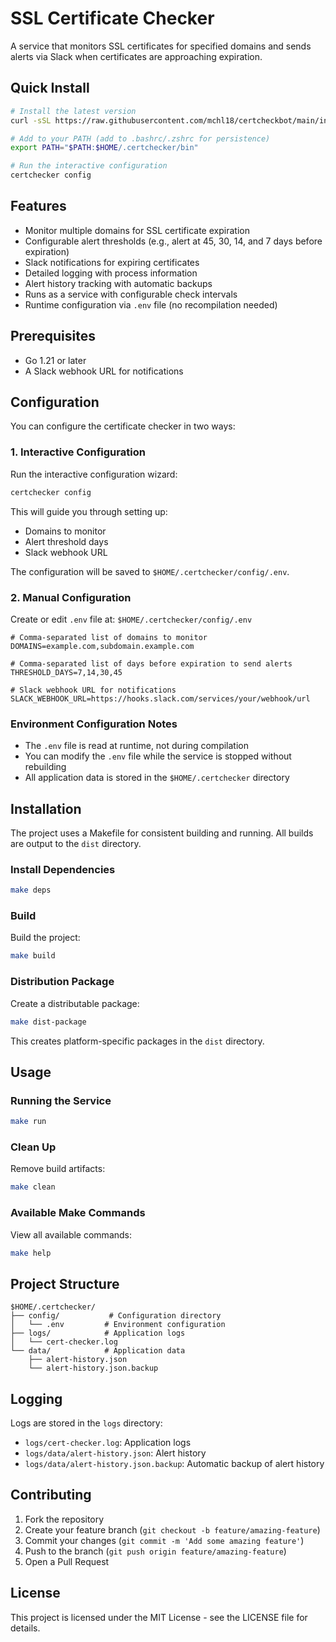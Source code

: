 # SSL Certificate Checker

A service that monitors SSL certificates for specified domains and sends alerts via Slack when certificates are approaching expiration.

## Quick Install

```bash
# Install the latest version
curl -sSL https://raw.githubusercontent.com/mchl18/certcheckbot/main/install.sh | bash

# Add to your PATH (add to .bashrc/.zshrc for persistence)
export PATH="$PATH:$HOME/.certchecker/bin"

# Run the interactive configuration
certchecker config
```

## Features

- Monitor multiple domains for SSL certificate expiration
- Configurable alert thresholds (e.g., alert at 45, 30, 14, and 7 days before expiration)
- Slack notifications for expiring certificates
- Detailed logging with process information
- Alert history tracking with automatic backups
- Runs as a service with configurable check intervals
- Runtime configuration via `.env` file (no recompilation needed)

## Prerequisites

- Go 1.21 or later
- A Slack webhook URL for notifications

## Configuration

You can configure the certificate checker in two ways:

### 1. Interactive Configuration

Run the interactive configuration wizard:
```bash
certchecker config
```

This will guide you through setting up:
- Domains to monitor
- Alert threshold days
- Slack webhook URL

The configuration will be saved to `$HOME/.certchecker/config/.env`.

### 2. Manual Configuration

Create or edit `.env` file at:
`$HOME/.certchecker/config/.env`

```env
# Comma-separated list of domains to monitor
DOMAINS=example.com,subdomain.example.com

# Comma-separated list of days before expiration to send alerts
THRESHOLD_DAYS=7,14,30,45

# Slack webhook URL for notifications
SLACK_WEBHOOK_URL=https://hooks.slack.com/services/your/webhook/url
```

### Environment Configuration Notes

- The `.env` file is read at runtime, not during compilation
- You can modify the `.env` file while the service is stopped without rebuilding
- All application data is stored in the `$HOME/.certchecker` directory

## Installation

The project uses a Makefile for consistent building and running. All builds are output to the `dist` directory.

### Install Dependencies

```bash
make deps
```

### Build

Build the project:
```bash
make build
```

### Distribution Package

Create a distributable package:
```bash
make dist-package
```
This creates platform-specific packages in the `dist` directory.

## Usage

### Running the Service

```bash
make run
```

### Clean Up

Remove build artifacts:
```bash
make clean
```

### Available Make Commands

View all available commands:
```bash
make help
```

## Project Structure

```
$HOME/.certchecker/
├── config/           # Configuration directory
│   └── .env         # Environment configuration
├── logs/            # Application logs
│   └── cert-checker.log
└── data/            # Application data
    ├── alert-history.json
    └── alert-history.json.backup
```

## Logging

Logs are stored in the `logs` directory:
- `logs/cert-checker.log`: Application logs
- `logs/data/alert-history.json`: Alert history
- `logs/data/alert-history.json.backup`: Automatic backup of alert history

## Contributing

1. Fork the repository
2. Create your feature branch (`git checkout -b feature/amazing-feature`)
3. Commit your changes (`git commit -m 'Add some amazing feature'`)
4. Push to the branch (`git push origin feature/amazing-feature`)
5. Open a Pull Request

## License

This project is licensed under the MIT License - see the LICENSE file for details. 